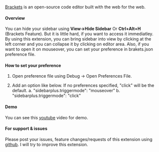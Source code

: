 [Brackets](https://github.com/adobe/brackets) is an open-source code editor built with the web for the web.

#### Overview
You can hide your sidebar using **View->Hide Sidebar** Or **Ctrl+Alt+H** (Brackets Feature). But it is little hard, if you want to access it immediatley. By using this extension, you can bring sidebar into view by clicking at the left corner and you can collapse it by clicking on editor area. Also, if you want to open it on mouseover, you can set your preference in brakets.json preference file.

#### How to set your preference
1. Open preference file using Debug -> Open Preferences File.

2. Add an option like below. If no preferences specified, "click" will be the default.
a. "sidebarplus.triggermode": "mouseover"
b. "sidebarplus.triggermode": "click"

#### Demo
You can see this [youtube](http://youtu.be/T4X7YIrOBOo) video for demo.

#### For support & issues
Please post your issues, feature changes/requests of this extension using [github](https://github.com/sathyamoorthi/brackets-sidebar-plus/issues). I will try to improve this extension.

